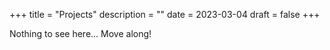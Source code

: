 +++
title = "Projects"
description = ""
date = 2023-03-04
draft = false
+++

Nothing to see here... Move along!
